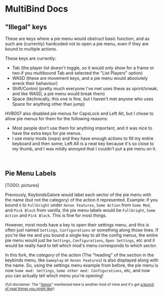 # MultiBind Docs

## "Illegal" keys

These are keys where a pie menu would obstruct basic function, and as such are (currently) hardcoded not to open a pie menu, even if they are bound to multiple actions.

These keys are currently:

- Tab (the player list doesn't toggle, so it would only show for a frame or two if you multibound Tab and selected the "List Players" option)
- WASD (these are movement keys, and a pie menu would absolutely wreck their behaviour)
- Shift/Control (pretty much everyone I've met uses these as sprint/sneak, and like WASD, a pie menu would break them)
- Space (technically, this one is fine, but I haven't met anyone who uses Space for anything other than jump)

HVB007 also disabled pie menus for CapsLock and Left Alt, but I chose to allow pie menus for them for the following reasons:

- Most people don't use them for anything important, and it was nice to have the extra keys for pie menus.
- I use *many* mods (oops) and they have enough actions to fill my entire keyboard and then some; Left Alt is a neat key because it's so close to my thumb, and I was mildly annoyed that I couldn't put a pie menu on it.

<br>

## Pie Menu Labels

[TODO: pictures]

Previously, KeybindsGalore would label each sector of the pie menu with the name (but not the category) of the action it represented. Example: if you bound `G` to `Fullbright` under `Xenon Features`, `Some Action` from `Some Mod`, and `Pick Block` from vanilla, the pie menu labels would be `Fullbright`, `Some Action` and `Pick Block`. This is fine for most things.

However, most mods have a key to open their settings menu, and this is often just named `Settings`, `Configurations` or something along those lines. If you're like me and you bound a single key to all the config menus, the entire pie menu would just be `Settings`, `Configurations`, `Open Settings`, etc and it would be really hard to tell which mod's menu corresponds to which sector.

In this fork, the *category* of the action (The "heading" of the section in the keybinds menu, like `Gameplay` or `Xenon Features`) is also displayed along with the name. So, using the settings menu example from before, the pie menu is now `Some mod: Settings`, `Some other mod: Configurations`, etc, and now you can actually tell which menu you're opening!

<sup>(full disclaimer: The "[Xenon](https://github.com/AV306/xenon)" mentioned here is another mod of mine and it's got [a bunch of neat things you might like](https://github.com/AV306/xenon/blob/1.20-DEV/docs/FEATURES.md)!)</sup>
